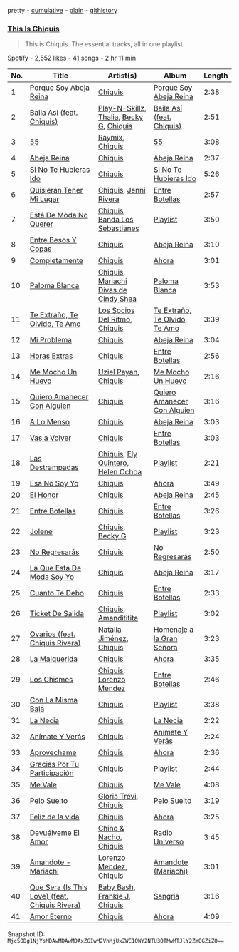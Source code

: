 pretty - [cumulative](/playlists/cumulative/37i9dQZF1DZ06evO3rsWDS.md) - [plain](/playlists/plain/37i9dQZF1DZ06evO3rsWDS) - [githistory](https://github.githistory.xyz/mackorone/spotify-playlist-archive/blob/main/playlists/plain/37i9dQZF1DZ06evO3rsWDS)

### [This Is Chiquis](https://open.spotify.com/playlist/37i9dQZF1DZ06evO3rsWDS)

> This is Chiquis\. The essential tracks, all in one playlist.

[Spotify](https://open.spotify.com/user/spotify) - 2,552 likes - 41 songs - 2 hr 11 min

| No. | Title | Artist(s) | Album | Length |
|---|---|---|---|---|
| 1 | [Porque Soy Abeja Reina](https://open.spotify.com/track/3jiV4NZbAcQQwcafRVRx5v) | [Chiquis](https://open.spotify.com/artist/5QcHBpoxrY7vx3ulMKEvTS) | [Porque Soy Abeja Reina](https://open.spotify.com/album/57ZrbWvZKwAhde2snJ9MtD) | 2:38 |
| 2 | [Baila Así \(feat\. Chiquis\)](https://open.spotify.com/track/4uZA7hxe5WZiQpOAu9lerj) | [Play\-N\-Skillz](https://open.spotify.com/artist/7MP4jhYmFEgb0AtiOkw55s), [Thalia](https://open.spotify.com/artist/23wEWD21D4TPYiJugoXmYb), [Becky G](https://open.spotify.com/artist/4obzFoKoKRHIphyHzJ35G3), [Chiquis](https://open.spotify.com/artist/5QcHBpoxrY7vx3ulMKEvTS) | [Baila Así \(feat\. Chiquis\)](https://open.spotify.com/album/0SXbEP6U9u9JLzuPVYRIGQ) | 2:51 |
| 3 | [55](https://open.spotify.com/track/2fkTJEDxZm7TrSqcBfPlKm) | [Raymix](https://open.spotify.com/artist/0hHT2BH7XTm3ZdZb6CX064), [Chiquis](https://open.spotify.com/artist/5QcHBpoxrY7vx3ulMKEvTS) | [55](https://open.spotify.com/album/4yYClOIkFf8IgNNkZUhmax) | 3:08 |
| 4 | [Abeja Reina](https://open.spotify.com/track/4tiEfGlJaonFDtSTCvesoj) | [Chiquis](https://open.spotify.com/artist/5QcHBpoxrY7vx3ulMKEvTS) | [Abeja Reina](https://open.spotify.com/album/1iwNDBPZyNFQ04gl7GcmXQ) | 2:37 |
| 5 | [Si No Te Hubieras Ido](https://open.spotify.com/track/4VtVTc9e0oTVZNBqzV7IZd) | [Chiquis](https://open.spotify.com/artist/5QcHBpoxrY7vx3ulMKEvTS) | [Si No Te Hubieras Ido](https://open.spotify.com/album/3v8QrX95YDMi3YBxa1ZKIc) | 5:26 |
| 6 | [Quisieran Tener Mi Lugar](https://open.spotify.com/track/7gDlXoVYwaafRbz5EHA4FB) | [Chiquis](https://open.spotify.com/artist/5QcHBpoxrY7vx3ulMKEvTS), [Jenni Rivera](https://open.spotify.com/artist/5c4wQaXkNDqSOTjqX4ExAu) | [Entre Botellas](https://open.spotify.com/album/4zUCCBkGr4pRXAlFYtObH2) | 2:57 |
| 7 | [Está De Moda No Querer](https://open.spotify.com/track/7aECAo13wkVlY6n2zrN9NF) | [Chiquis](https://open.spotify.com/artist/5QcHBpoxrY7vx3ulMKEvTS), [Banda Los Sebastianes](https://open.spotify.com/artist/0HgICyWHmS6rnl8xWEd0x6) | [Playlist](https://open.spotify.com/album/6JI5RmK9DttfMZTWwVGV4x) | 3:50 |
| 8 | [Entre Besos Y Copas](https://open.spotify.com/track/0PcWZ9IaLl1CARhX1KFmQB) | [Chiquis](https://open.spotify.com/artist/5QcHBpoxrY7vx3ulMKEvTS) | [Abeja Reina](https://open.spotify.com/album/1iwNDBPZyNFQ04gl7GcmXQ) | 3:10 |
| 9 | [Completamente](https://open.spotify.com/track/0pLKMaxmAAGf7ZHT9kgwWf) | [Chiquis](https://open.spotify.com/artist/5QcHBpoxrY7vx3ulMKEvTS) | [Ahora](https://open.spotify.com/album/2BqNXoveCYfp7c6DJLSUEO) | 3:01 |
| 10 | [Paloma Blanca](https://open.spotify.com/track/0qTmcxa3HhdKEH0wftscnQ) | [Chiquis](https://open.spotify.com/artist/5QcHBpoxrY7vx3ulMKEvTS), [Mariachi Divas de Cindy Shea](https://open.spotify.com/artist/3D5AzlMCW0gCYlNvFANoEd) | [Paloma Blanca](https://open.spotify.com/album/7jGwTVjD5GOy8cUQqhJpsI) | 3:53 |
| 11 | [Te Extraño, Te Olvido, Te Amo](https://open.spotify.com/track/0KOk1oIIdfKrRNPSPH29eH) | [Los Socios Del Ritmo](https://open.spotify.com/artist/7bzt5lHL6bzLO3c9mkxNMW), [Chiquis](https://open.spotify.com/artist/5QcHBpoxrY7vx3ulMKEvTS) | [Te Extraño, Te Olvido, Te Amo](https://open.spotify.com/album/6XQpgJ9LkDhEOGumF82Ui7) | 3:39 |
| 12 | [Mi Problema](https://open.spotify.com/track/3yeCINGZ8cCCoIVV5XZfdV) | [Chiquis](https://open.spotify.com/artist/5QcHBpoxrY7vx3ulMKEvTS) | [Abeja Reina](https://open.spotify.com/album/1iwNDBPZyNFQ04gl7GcmXQ) | 3:04 |
| 13 | [Horas Extras](https://open.spotify.com/track/1bGuvf2hlATjmaZyOnC5KI) | [Chiquis](https://open.spotify.com/artist/5QcHBpoxrY7vx3ulMKEvTS) | [Entre Botellas](https://open.spotify.com/album/4zUCCBkGr4pRXAlFYtObH2) | 2:56 |
| 14 | [Me Mocho Un Huevo](https://open.spotify.com/track/0YIropGYKGLj4e864f9aPG) | [Uziel Payan](https://open.spotify.com/artist/1mUJ5FdyqTx1UewE6z6imQ), [Chiquis](https://open.spotify.com/artist/5QcHBpoxrY7vx3ulMKEvTS) | [Me Mocho Un Huevo](https://open.spotify.com/album/5ft1SODMyfZ15pYmC2QwwH) | 2:16 |
| 15 | [Quiero Amanecer Con Alguien](https://open.spotify.com/track/06WhFVYHzyibQCeq6veoCN) | [Chiquis](https://open.spotify.com/artist/5QcHBpoxrY7vx3ulMKEvTS) | [Quiero Amanecer Con Alguien](https://open.spotify.com/album/27yiHnaJeHPnLpxNhL9qHd) | 3:16 |
| 16 | [A Lo Menso](https://open.spotify.com/track/5JVXllbz06BpTbXbCRpplt) | [Chiquis](https://open.spotify.com/artist/5QcHBpoxrY7vx3ulMKEvTS) | [Abeja Reina](https://open.spotify.com/album/1iwNDBPZyNFQ04gl7GcmXQ) | 3:03 |
| 17 | [Vas a Volver](https://open.spotify.com/track/7bPmWk7RrBvfHiuuiWGxLF) | [Chiquis](https://open.spotify.com/artist/5QcHBpoxrY7vx3ulMKEvTS) | [Entre Botellas](https://open.spotify.com/album/4zUCCBkGr4pRXAlFYtObH2) | 3:03 |
| 18 | [Las Destrampadas](https://open.spotify.com/track/4R791ewd5qMWccXIqjGhJk) | [Chiquis](https://open.spotify.com/artist/5QcHBpoxrY7vx3ulMKEvTS), [Ely Quintero](https://open.spotify.com/artist/1Tgbk6apDUw1Vtg8qusImT), [Helen Ochoa](https://open.spotify.com/artist/7oFVQdInQWD7GQRgWxSiHD) | [Playlist](https://open.spotify.com/album/6JI5RmK9DttfMZTWwVGV4x) | 2:21 |
| 19 | [Esa No Soy Yo](https://open.spotify.com/track/0KP6ZRIx0ncKnzlm44S1s0) | [Chiquis](https://open.spotify.com/artist/5QcHBpoxrY7vx3ulMKEvTS) | [Ahora](https://open.spotify.com/album/2BqNXoveCYfp7c6DJLSUEO) | 3:49 |
| 20 | [El Honor](https://open.spotify.com/track/3DqgiYt83EiFtzxRgcq7Y5) | [Chiquis](https://open.spotify.com/artist/5QcHBpoxrY7vx3ulMKEvTS) | [Abeja Reina](https://open.spotify.com/album/1iwNDBPZyNFQ04gl7GcmXQ) | 2:45 |
| 21 | [Entre Botellas](https://open.spotify.com/track/08XuJbkDmwrgLdIvZVdPK7) | [Chiquis](https://open.spotify.com/artist/5QcHBpoxrY7vx3ulMKEvTS) | [Entre Botellas](https://open.spotify.com/album/4zUCCBkGr4pRXAlFYtObH2) | 3:26 |
| 22 | [Jolene](https://open.spotify.com/track/1DrCBBXN9gEiMU8ME7Vhpt) | [Chiquis](https://open.spotify.com/artist/5QcHBpoxrY7vx3ulMKEvTS), [Becky G](https://open.spotify.com/artist/4obzFoKoKRHIphyHzJ35G3) | [Playlist](https://open.spotify.com/album/6JI5RmK9DttfMZTWwVGV4x) | 3:23 |
| 23 | [No Regresarás](https://open.spotify.com/track/0VAAJceCGgRX2qRilcAXxe) | [Chiquis](https://open.spotify.com/artist/5QcHBpoxrY7vx3ulMKEvTS) | [No Regresarás](https://open.spotify.com/album/2G0rUhLzTVlJrq07AlF2fB) | 2:50 |
| 24 | [La Que Está De Moda Soy Yo](https://open.spotify.com/track/19BMWaMujDtxIqKqjcbrCM) | [Chiquis](https://open.spotify.com/artist/5QcHBpoxrY7vx3ulMKEvTS) | [Abeja Reina](https://open.spotify.com/album/1iwNDBPZyNFQ04gl7GcmXQ) | 3:17 |
| 25 | [Cuanto Te Debo](https://open.spotify.com/track/2bm3WtYeZKkr2bPp2i9goV) | [Chiquis](https://open.spotify.com/artist/5QcHBpoxrY7vx3ulMKEvTS) | [Entre Botellas](https://open.spotify.com/album/4zUCCBkGr4pRXAlFYtObH2) | 2:33 |
| 26 | [Ticket De Salida](https://open.spotify.com/track/4wUuoBPPWrFvQsaNlrUvIq) | [Chiquis](https://open.spotify.com/artist/5QcHBpoxrY7vx3ulMKEvTS), [Amandititita](https://open.spotify.com/artist/1zvDryyqbfBiK0SojGrndv) | [Playlist](https://open.spotify.com/album/6JI5RmK9DttfMZTWwVGV4x) | 3:02 |
| 27 | [Ovarios \(feat\. Chiquis Rivera\)](https://open.spotify.com/track/044OsAv6c6UqIlIZzw687O) | [Natalia Jiménez](https://open.spotify.com/artist/0j8QSBQZ9MNSGjHr1Vll1R), [Chiquis](https://open.spotify.com/artist/5QcHBpoxrY7vx3ulMKEvTS) | [Homenaje a la Gran Señora](https://open.spotify.com/album/1c0G1Sx9WCmjEc2a49tFEr) | 3:23 |
| 28 | [La Malquerida](https://open.spotify.com/track/7uKph8L0mRiqGJLN4Xhx4J) | [Chiquis](https://open.spotify.com/artist/5QcHBpoxrY7vx3ulMKEvTS) | [Ahora](https://open.spotify.com/album/2BqNXoveCYfp7c6DJLSUEO) | 3:35 |
| 29 | [Los Chismes](https://open.spotify.com/track/35Yl1bQCfcWPoTR8BlKgwP) | [Chiquis](https://open.spotify.com/artist/5QcHBpoxrY7vx3ulMKEvTS), [Lorenzo Mendez](https://open.spotify.com/artist/4ZfUIdc5Zm3N4E05eRSGac) | [Entre Botellas](https://open.spotify.com/album/4zUCCBkGr4pRXAlFYtObH2) | 2:46 |
| 30 | [Con La Misma Bala](https://open.spotify.com/track/39bH2GZGYpB4j6wxtkwLy0) | [Chiquis](https://open.spotify.com/artist/5QcHBpoxrY7vx3ulMKEvTS) | [Playlist](https://open.spotify.com/album/6JI5RmK9DttfMZTWwVGV4x) | 3:38 |
| 31 | [La Necia](https://open.spotify.com/track/1b371yl17pbI6dkgShQWsA) | [Chiquis](https://open.spotify.com/artist/5QcHBpoxrY7vx3ulMKEvTS) | [La Necia](https://open.spotify.com/album/5hh9mAtPfxBXZxTZLb5Zup) | 2:22 |
| 32 | [Anímate Y Verás](https://open.spotify.com/track/5chmay3zgXCR68BrLO7Z7V) | [Chiquis](https://open.spotify.com/artist/5QcHBpoxrY7vx3ulMKEvTS) | [Anímate Y Verás](https://open.spotify.com/album/1LLh2T8rOVxQzcI7LEgYRI) | 2:24 |
| 33 | [Aprovechame](https://open.spotify.com/track/5hcIERk40cDLq5Ifv4rsFo) | [Chiquis](https://open.spotify.com/artist/5QcHBpoxrY7vx3ulMKEvTS) | [Ahora](https://open.spotify.com/album/2BqNXoveCYfp7c6DJLSUEO) | 2:36 |
| 34 | [Gracias Por Tu Participación](https://open.spotify.com/track/2ZDEjEMO7xaxc7VQau0BOl) | [Chiquis](https://open.spotify.com/artist/5QcHBpoxrY7vx3ulMKEvTS) | [Playlist](https://open.spotify.com/album/6JI5RmK9DttfMZTWwVGV4x) | 2:44 |
| 35 | [Me Vale](https://open.spotify.com/track/2IDLfzhNVnpwlloAZ8IFQG) | [Chiquis](https://open.spotify.com/artist/5QcHBpoxrY7vx3ulMKEvTS) | [Me Vale](https://open.spotify.com/album/6tlZI7LS7Kwk34qfyG5Zcp) | 4:08 |
| 36 | [Pelo Suelto](https://open.spotify.com/track/6YR5NgX4Ecz3H0vvJIfFWV) | [Gloria Trevi](https://open.spotify.com/artist/1Db5GsIoVWYktPoD2nnPZZ), [Chiquis](https://open.spotify.com/artist/5QcHBpoxrY7vx3ulMKEvTS) | [Pelo Suelto](https://open.spotify.com/album/2UHgThFWpfWlZwAZaEzwE8) | 3:19 |
| 37 | [Feliz de la vida](https://open.spotify.com/track/1hR8dT8YKiUP8gM9XbUa3F) | [Chiquis](https://open.spotify.com/artist/5QcHBpoxrY7vx3ulMKEvTS) | [Ahora](https://open.spotify.com/album/2BqNXoveCYfp7c6DJLSUEO) | 3:25 |
| 38 | [Devuélveme El Amor](https://open.spotify.com/track/2SfvqP7CmfIBct2KxFEnlp) | [Chino & Nacho](https://open.spotify.com/artist/5NS0854TqZQVoRmJKSWtFZ), [Chiquis](https://open.spotify.com/artist/5QcHBpoxrY7vx3ulMKEvTS) | [Radio Universo](https://open.spotify.com/album/6JRDbgNUSL0I38UMocyBS1) | 3:45 |
| 39 | [Amandote \- Mariachi](https://open.spotify.com/track/4KgVncUSsThkvPBfMsXyXE) | [Lorenzo Mendez](https://open.spotify.com/artist/4ZfUIdc5Zm3N4E05eRSGac), [Chiquis](https://open.spotify.com/artist/5QcHBpoxrY7vx3ulMKEvTS) | [Amandote \(Mariachi\)](https://open.spotify.com/album/59GDYVDwAI6UNTxEjEQrm6) | 3:01 |
| 40 | [Que Sera \(Is This Love\) \(feat\. Chiquis Rivera\)](https://open.spotify.com/track/39sx6ilqONhi4GbGBlEp16) | [Baby Bash](https://open.spotify.com/artist/12PSlydMSjEHzSCj9X5qv7), [Frankie J](https://open.spotify.com/artist/3sMYEBy0CZFxedcnm9i9hf), [Chiquis](https://open.spotify.com/artist/5QcHBpoxrY7vx3ulMKEvTS) | [Sangria](https://open.spotify.com/album/3va92qGHP3fn8ZU859S4nD) | 3:16 |
| 41 | [Amor Eterno](https://open.spotify.com/track/2Jba4ttLKDiYBW3zqFIHXK) | [Chiquis](https://open.spotify.com/artist/5QcHBpoxrY7vx3ulMKEvTS) | [Ahora](https://open.spotify.com/album/2BqNXoveCYfp7c6DJLSUEO) | 4:09 |

Snapshot ID: `Mjc5ODg1NjYsMDAwMDAwMDAxZGIwM2VhMjUxZWE1OWY2NTU3OTMwMTJlY2ZmOGZiZQ==`

